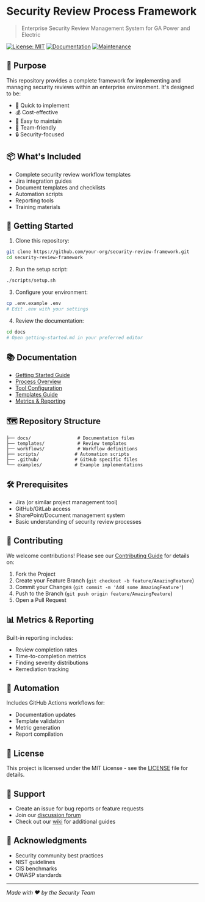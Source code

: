 # Security Review Process Framework
> Enterprise Security Review Management System for GA Power and Electric

[![License: MIT](https://img.shields.io/badge/License-MIT-yellow.svg)](https://opensource.org/licenses/MIT)
[![Documentation](https://img.shields.io/badge/docs-available-green.svg)](docs/README.md)
[![Maintenance](https://img.shields.io/badge/Maintained%3F-yes-green.svg)](https://github.com/username/security-review-framework/graphs/commit-activity)

## 🎯 Purpose

This repository provides a complete framework for implementing and managing security reviews within an enterprise environment. It's designed to be:

- 🚀 Quick to implement
- 💰 Cost-effective
- 🔄 Easy to maintain
- 🤝 Team-friendly
- 🔒 Security-focused

## 📦 What's Included

- Complete security review workflow templates
- Jira integration guides
- Document templates and checklists
- Automation scripts
- Reporting tools
- Training materials

## 🚀 Getting Started

1. Clone this repository:
```bash
git clone https://github.com/your-org/security-review-framework.git
cd security-review-framework
```

2. Run the setup script:
```bash
./scripts/setup.sh
```

3. Configure your environment:
```bash
cp .env.example .env
# Edit .env with your settings
```

4. Review the documentation:
```bash
cd docs
# Open getting-started.md in your preferred editor
```

## 📚 Documentation

- [Getting Started Guide](docs/getting-started.md)
- [Process Overview](docs/process-guide.md)
- [Tool Configuration](docs/tooling-setup.md)
- [Templates Guide](docs/templates.md)
- [Metrics & Reporting](docs/metrics-guide.md)

## 🗺️ Repository Structure

```
├── docs/                 # Documentation files
├── templates/            # Review templates
├── workflows/            # Workflow definitions
├── scripts/             # Automation scripts
├── .github/             # GitHub specific files
└── examples/            # Example implementations
```

## 🛠️ Prerequisites

- Jira (or similar project management tool)
- GitHub/GitLab access
- SharePoint/Document management system
- Basic understanding of security review processes

## 🤝 Contributing

We welcome contributions! Please see our [Contributing Guide](CONTRIBUTING.md) for details on:

1. Fork the Project
2. Create your Feature Branch (`git checkout -b feature/AmazingFeature`)
3. Commit your Changes (`git commit -m 'Add some AmazingFeature'`)
4. Push to the Branch (`git push origin feature/AmazingFeature`)
5. Open a Pull Request

## 📊 Metrics & Reporting

Built-in reporting includes:
- Review completion rates
- Time-to-completion metrics
- Finding severity distributions
- Remediation tracking

## 🔄 Automation

Includes GitHub Actions workflows for:
- Documentation updates
- Template validation
- Metric generation
- Report compilation

## 📝 License

This project is licensed under the MIT License - see the [LICENSE](LICENSE) file for details.

## 🤝 Support

- Create an issue for bug reports or feature requests
- Join our [discussion forum](https://github.com/your-org/security-review-framework/discussions)
- Check out our [wiki](https://github.com/your-org/security-review-framework/wiki) for additional guides

## 🙏 Acknowledgments

- Security community best practices
- NIST guidelines
- CIS benchmarks
- OWASP standards

---

*Made with ❤️ by the Security Team*